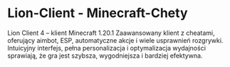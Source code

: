 # Lion-Client - Minecraft-Chety
Lion Client 4 – klient Minecraft 1.20.1 Zaawansowany klient z cheatami, oferujący aimbot, ESP, automatyczne akcje i wiele usprawnień rozgrywki. Intuicyjny interfejs, pełna personalizacja i optymalizacja wydajności sprawiają, że gra jest szybsza, wygodniejsza i bardziej efektywna.
